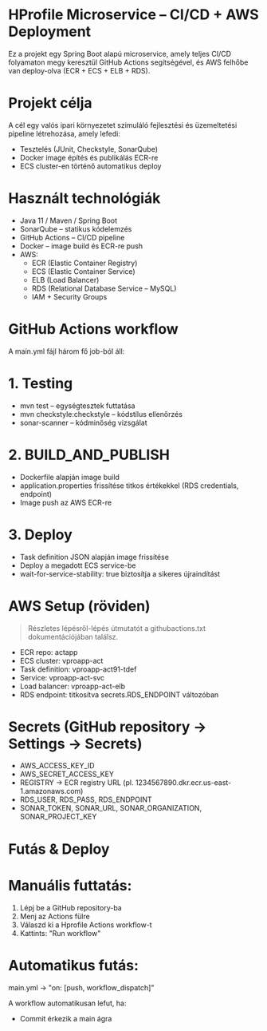 # HProfile Microservice – CI/CD + AWS Deployment

Ez a projekt egy Spring Boot alapú microservice, amely teljes CI/CD folyamaton megy keresztül GitHub Actions segítségével, és AWS felhőbe van deploy-olva (ECR + ECS + ELB + RDS).

# Projekt célja

A cél egy valós ipari környezetet szimuláló fejlesztési és üzemeltetési pipeline létrehozása, amely lefedi:

- Tesztelés (JUnit, Checkstyle, SonarQube)
- Docker image építés és publikálás ECR-re
- ECS cluster-en történő automatikus deploy

# Használt technológiák

- Java 11 / Maven / Spring Boot
- SonarQube – statikus kódelemzés
- GitHub Actions – CI/CD pipeline
- Docker – image build és ECR-re push
- AWS:
  - ECR (Elastic Container Registry)
  - ECS (Elastic Container Service)
  - ELB (Load Balancer)
  - RDS (Relational Database Service – MySQL)
  - IAM + Security Groups

# GitHub Actions workflow

A main.yml fájl három fő job-ból áll:

# 1. Testing

- mvn test – egységtesztek futtatása
- mvn checkstyle:checkstyle – kódstílus ellenőrzés
- sonar-scanner – kódminőség vizsgálat

# 2. BUILD_AND_PUBLISH

- Dockerfile alapján image build
- application.properties frissítése titkos értékekkel (RDS credentials, endpoint)
- Image push az AWS ECR-re

# 3. Deploy

- Task definition JSON alapján image frissítése
- Deploy a megadott ECS service-be
- wait-for-service-stability: true biztosítja a sikeres újraindítást

# AWS Setup (röviden)

> Részletes lépésről-lépés útmutatót a githubactions.txt dokumentációjában találsz.

- ECR repo: actapp
- ECS cluster: vproapp-act
- Task definition: vproapp-act91-tdef
- Service: vproapp-act-svc
- Load balancer: vproapp-act-elb
- RDS endpoint: titkosítva secrets.RDS_ENDPOINT változóban

# Secrets (GitHub repository → Settings → Secrets)

- AWS_ACCESS_KEY_ID
- AWS_SECRET_ACCESS_KEY
- REGISTRY → ECR registry URL (pl. 1234567890.dkr.ecr.us-east-1.amazonaws.com)
- RDS_USER, RDS_PASS, RDS_ENDPOINT
- SONAR_TOKEN, SONAR_URL, SONAR_ORGANIZATION, SONAR_PROJECT_KEY

# Futás & Deploy

# Manuális futtatás:

1. Lépj be a GitHub repository-ba
2. Menj az Actions fülre
3. Válaszd ki a Hprofile Actions workflow-t
4. Kattints: "Run workflow"

# Automatikus futás:

main.yml -> "on: [push, workflow_dispatch]"

A workflow automatikusan lefut, ha:

- Commit érkezik a main ágra
